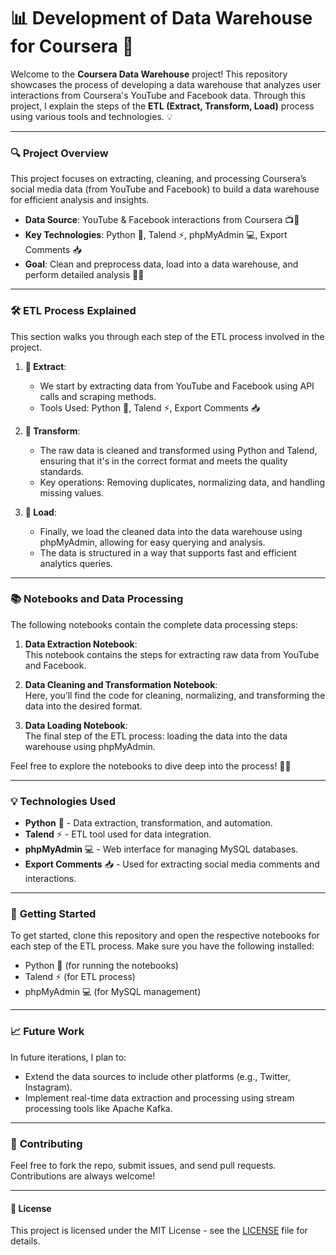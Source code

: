 # 📊 Development of Data Warehouse for Coursera 🚀

Welcome to the **Coursera Data Warehouse** project! This repository showcases the process of developing a data warehouse that analyzes user interactions from Coursera's YouTube and Facebook data. Through this project, I explain the steps of the **ETL (Extract, Transform, Load)** process using various tools and technologies. 💡

---

### 🔍 **Project Overview**

This project focuses on extracting, cleaning, and processing Coursera’s social media data (from YouTube and Facebook) to build a data warehouse for efficient analysis and insights. 

- **Data Source**: YouTube & Facebook interactions from Coursera 📺📱
- **Key Technologies**: Python 🐍, Talend ⚡, phpMyAdmin 💻, Export Comments 📥
- **Goal**: Clean and preprocess data, load into a data warehouse, and perform detailed analysis 🔄🔎

---

### 🛠️ **ETL Process Explained**

This section walks you through each step of the ETL process involved in the project.

1. **🔽 Extract**:  
   - We start by extracting data from YouTube and Facebook using API calls and scraping methods.
   - Tools Used: Python 🐍, Talend ⚡, Export Comments 📥

2. **🧹 Transform**:  
   - The raw data is cleaned and transformed using Python and Talend, ensuring that it's in the correct format and meets the quality standards.
   - Key operations: Removing duplicates, normalizing data, and handling missing values.

3. **🔼 Load**:  
   - Finally, we load the cleaned data into the data warehouse using phpMyAdmin, allowing for easy querying and analysis.
   - The data is structured in a way that supports fast and efficient analytics queries.

---

### 📚 **Notebooks and Data Processing**

The following notebooks contain the complete data processing steps:

1. **Data Extraction Notebook**:  
   This notebook contains the steps for extracting raw data from YouTube and Facebook.

2. **Data Cleaning and Transformation Notebook**:  
   Here, you’ll find the code for cleaning, normalizing, and transforming the data into the desired format.

3. **Data Loading Notebook**:  
   The final step of the ETL process: loading the data into the data warehouse using phpMyAdmin.

Feel free to explore the notebooks to dive deep into the process! 🧑‍💻

---

### 💡 **Technologies Used**

- **Python** 🐍 - Data extraction, transformation, and automation.
- **Talend** ⚡ - ETL tool used for data integration.
- **phpMyAdmin** 💻 - Web interface for managing MySQL databases.
- **Export Comments** 📥 - Used for extracting social media comments and interactions.

---

### 🚀 **Getting Started**

To get started, clone this repository and open the respective notebooks for each step of the ETL process. Make sure you have the following installed:

- Python 🐍 (for running the notebooks)
- Talend ⚡ (for ETL process)
- phpMyAdmin 💻 (for MySQL management)

---

### 📈 **Future Work**

In future iterations, I plan to:
- Extend the data sources to include other platforms (e.g., Twitter, Instagram).
- Implement real-time data extraction and processing using stream processing tools like Apache Kafka.

---


### 🤝 **Contributing**

Feel free to fork the repo, submit issues, and send pull requests. Contributions are always welcome!

---

#### 📄 **License**

This project is licensed under the MIT License - see the [LICENSE](LICENSE) file for details.

